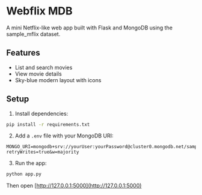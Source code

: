 # Webflix MDB

A mini Netflix-like web app built with Flask and MongoDB using the sample_mflix dataset.

## Features

- List and search movies
- View movie details
- Sky-blue modern layout with icons

## Setup

1. Install dependencies:

```bash
pip install -r requirements.txt
```

2. Add a `.env` file with your MongoDB URI:

```env
MONGO_URI=mongodb+srv://yourUser:yourPassword@cluster0.mongodb.net/sample_mflix?retryWrites=true&w=majority
```

3. Run the app:

```bash
python app.py
```

Then open [http://127.0.0.1:5000](http://127.0.0.1:5000)